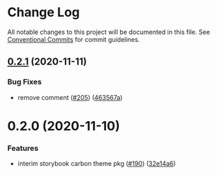 # Change Log

All notable changes to this project will be documented in this file.
See [Conventional Commits](https://conventionalcommits.org) for commit guidelines.

## [0.2.1](https://github.com/carbon-design-system/carbon/compare/@carbon/storybook-addon-theme@0.2.0...@carbon/storybook-addon-theme@0.2.1) (2020-11-11)


### Bug Fixes

* remove comment ([#205](https://github.com/carbon-design-system/carbon/issues/205)) ([463567a](https://github.com/carbon-design-system/carbon/commit/463567a9d9fffcaa07c084050c570d46ca536ac9))





# 0.2.0 (2020-11-10)


### Features

* interim storybook carbon theme pkg ([#190](https://github.com/carbon-design-system/carbon/issues/190)) ([32e14a6](https://github.com/carbon-design-system/carbon/commit/32e14a6d09c82cd1285ceee333908a7c43c7a03c))
